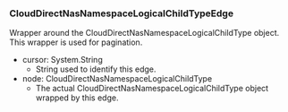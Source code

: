 ### CloudDirectNasNamespaceLogicalChildTypeEdge
Wrapper around the CloudDirectNasNamespaceLogicalChildType object. This wrapper is used for pagination.

- cursor: System.String
  - String used to identify this edge.
- node: CloudDirectNasNamespaceLogicalChildType
  - The actual CloudDirectNasNamespaceLogicalChildType object wrapped by this edge.
